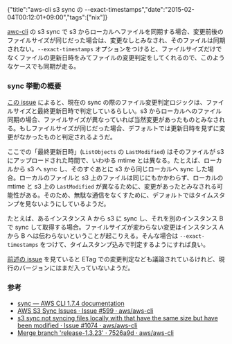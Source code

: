 {"title":"aws-cli s3 sync の --exact-timestamps","date":"2015-02-04T00:12:01+09:00","tags":["nix"]}

[awc-cli](https://github.com/aws/aws-cli) の s3 sync で s3 からローカルへファイルを同期する場合、変更前後のファイルサイズが同じだった場合は、変更なしとみなされ、そのファイルは同期されない。`--exact-timestamps` オプションをつけると、ファイルサイズだけでなくファイルの更新日時をみてファイルの変更判定をしてくれるので、このようなケースでも同期が走る。

### sync 挙動の概要

[この issue](https://github.com/aws/aws-cli/issues/599) によると、現在の sync の際のファイル変更判定ロジックは、ファイルサイズと最終更新日時で判定しているらしい。s3 からローカルへのファイル同期の場合、ファイルサイズが異なっていれば当然変更があったものとみなされる。もしファイルサイズが同じだった場合、デフォルトでは更新日時を見ずに変更がなかったものと判定されるようだ。

ここでの「最終更新日時」(`ListObjects` の `LastModified`) はそのファイルが s3 にアップロードされた時間で、いわゆる mtime とは異なる。たとえば、ローカルから s3 へ sync し、そのすぐあとに s3 から同じローカルへ sync した場合。ローカルのファイルと s3 上のファイルは同じにもかかわらず、ローカルの mtime と s3 上の `LastModified` が異なるために、変更があったとみなされる可能性がある。そのため、無駄な通信をなくすために、デフォルトではタイムスタンプを見ないようにしているようだ。

たとえば、あるインスタンス A から s3 に sync し、それを別のインスタンス B で sync して取得する場合。ファイルサイズが変わらない変更はインスタンス A から B へは伝わらないということが起こりえる。そんな場合は `--exact-timestamps` をつけて、タイムスタンプ込みで判定するようにすれば良い。

[前述の issue](https://github.com/aws/aws-cli/issues/599) を見ていると ETag での変更判定なども議論されているけれど、現行のバージョンにはまだ入っていないようだ。

### 参考

- [sync — AWS CLI 1.7.4 documentation](http://docs.aws.amazon.com/cli/latest/reference/s3/sync.html)
- [AWS S3 Sync Issues · Issue #599 · aws/aws-cli](https://github.com/aws/aws-cli/issues/599)
- [s3 sync not syncing files locally with that have the same size but have been modified · Issue #1074 · aws/aws-cli](https://github.com/aws/aws-cli/issues/1074)
- [Merge branch 'release-1.3.23' · 7526a9d · aws/aws-cli](https://github.com/aws/aws-cli/commit/7526a9de170ccd2d0d558dcf049146903230d4d9)
